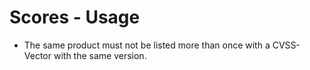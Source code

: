 # Scores - Usage

* The same product must not be listed more than once with a CVSS-Vector with the
  same version.
